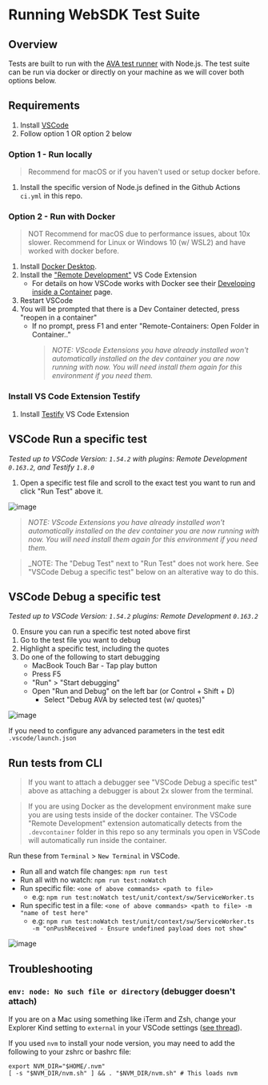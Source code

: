 # Running WebSDK Test Suite

## Overview

Tests are built to run with the [AVA test runner](https://github.com/avajs/ava) with Node.js. The test suite can be run via docker or directly on your machine as we will cover both options below.

## Requirements

1. Install [VSCode](https://code.visualstudio.com/)
2. Follow option 1 OR option 2 below

### Option 1 - Run locally

> Recommend for macOS or if you haven't used or setup docker before.

1. Install the specific version of Node.js defined in the Github Actions `ci.yml` in this repo.

### Option 2 - Run with Docker

> NOT Recommend for macOS due to performance issues, about 10x slower.
> Recommend for Linux or Windows 10 (w/ WSL2) and have worked with docker before.

1. Install [Docker Desktop](https://www.docker.com/products/docker-desktop).
2. Install the ["Remote Development"](https://marketplace.visualstudio.com/items?itemName=ms-vscode-remote.vscode-remote-extensionpack) VS Code Extension
   - For details on how VSCode works with Docker see their [Developing inside a Container](https://code.visualstudio.com/docs/remote/containers) page.
3. Restart VSCode
4. You will be prompted that there is a Dev Container detected, press "reopen in a container"
   - If no prompt, press F1 and enter "Remote-Containers: Open Folder in Container.."
     > _NOTE: VScode Extensions you have already installed won't automatically installed on the dev container you are now running with now.
     > You will need install them again for this environment if you need them._

### Install VS Code Extension Testify

1. Install [Testify](https://marketplace.visualstudio.com/items?itemName=felixjb.testify) VS Code Extension

## VSCode Run a specific test

_Tested up to VSCode Version: `1.54.2` with plugins: Remote Development `0.163.2`, and Testify `1.8.0`_

1. Open a specific test file and scroll to the exact test you want to run and click "Run Test" above it.

![image](https://user-images.githubusercontent.com/645861/111309395-133cfb00-8619-11eb-89ae-4570d2d06097.png)

> _NOTE: VScode Extensions you have already installed won't automatically installed on the dev container you are now running with now.
> You will need install them again for this environment if you need them._

> \_NOTE: The "Debug Test" next to "Run Test" does not work here. See "VSCode Debug a specific test" below on an alterative way to do this.

## VSCode Debug a specific test

_Tested up to VSCode Version: `1.54.2` plugins: Remote Development `0.163.2`_

0. Ensure you can run a specific test noted above first
1. Go to the test file you want to debug
2. Highlight a specific test, including the quotes
3. Do one of the following to start debugging
   - MacBook Touch Bar - Tap play button
   - Press F5
   - "Run" > "Start debugging"
   - Open "Run and Debug" on the left bar (or Control + Shift + D)
     - Select "Debug AVA by selected test (w/ quotes)"

![image](https://user-images.githubusercontent.com/645861/111061933-ada31000-845a-11eb-86c9-851ef378c592.png)

If you need to configure any advanced parameters in the test edit `.vscode/launch.json`

## Run tests from CLI

> If you want to attach a debugger see "VSCode Debug a specific test" above as attaching a debugger is about 2x slower from the terminal.

> If you are using Docker as the development environment make sure you are using tests inside of the docker container.
> The VSCode "Remote Development" extension automatically detects from the `.devcontainer` folder in this repo so any terminals you open in VSCode will automatically run inside the container.

Run these from `Terminal` > `New Terminal` in VSCode.

- Run all and watch file changes: `npm run test`
- Run all with no watch: `npm run test:noWatch`
- Run specific file: `<one of above commands> <path to file>`
  - e.g: `npm run test:noWatch test/unit/context/sw/ServiceWorker.ts`
- Run specific test in a file: `<one of above commands> <path to file> -m "name of test here"`
  - e.g: `npm run test:noWatch test/unit/context/sw/ServiceWorker.ts -m "onPushReceived - Ensure undefined payload does not show"`

![image](https://user-images.githubusercontent.com/645861/111320621-69fc0200-8624-11eb-80cd-bedf8c57a063.png)

## Troubleshooting

### `env: node: No such file or directory` (debugger doesn't attach)

If you are on a Mac using something like iTerm and Zsh, change your Explorer Kind setting to `external` in your VSCode settings ([see thread](https://github.com/jest-community/vscode-jest/issues/105#issuecomment-642732699)).

If you used `nvm` to install your node version, you may need to add the following to your zshrc or bashrc file:

```
export NVM_DIR="$HOME/.nvm"
[ -s "$NVM_DIR/nvm.sh" ] && . "$NVM_DIR/nvm.sh" # This loads nvm
```

